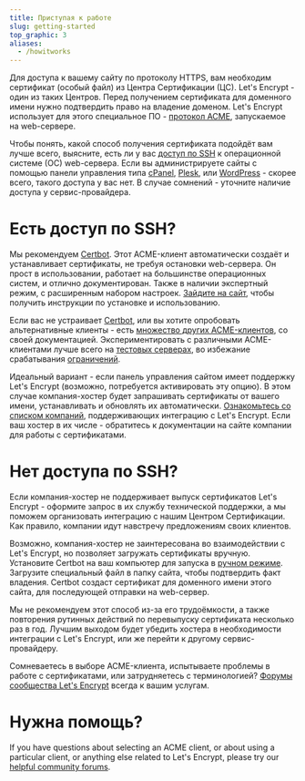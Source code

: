 ```yaml
---
title: Приступая к работе
slug: getting-started
top_graphic: 3
aliases:
  - /howitworks
---
```


Для доступа к вашему сайту по протоколу HTTPS, вам необходим сертификат (особый файл) из Центра Сертификации (ЦС). Let's Encrypt - один из таких Центров. Перед получением сертификата для доменного имени нужно подтвердить право на владение доменом. Let's Encrypt использует для этого специальное ПО - [протокол ACME](https://ietf-wg-acme.github.io/acme/), запускаемое на web-сервере.

Чтобы понять, какой способ получения сертификата подойдёт вам лучше всего, выясните, есть ли у вас [доступ по SSH](https://en.wikipedia.org/wiki/Shell_account) к операционной системе (ОС) web-сервера. Если вы администрируете сайты с помощью панели управления типа [cPanel](https://cpanel.com/), [Plesk](https://www.plesk.com/), или [WordPress](https://wordpress.org/) - скорее всего, такого доступа у вас нет. В случае сомнений - уточните наличие доступа у сервис-провайдера.

# Есть доступ по SSH?

Мы рекомендуем [Certbot](https://certbot.eff.org/ "Certbot"). Этот ACME-клиент автоматически создаёт и устанавливает сертификаты, не требуя остановки web-сервера. Он прост в использовании, работает на большинстве операционных систем, и отлично документирован. Также в наличии экспертный режим, с расширенным набором настроек. [Зайдите на сайт](https://certbot.eff.org/ "Certbot"), чтобы получить инструкции по установке и использованию.

Если вас не устраивает [Certbot](https://certbot.eff.org/ "Certbot"), или вы хотите опробовать альтернативные клиенты - есть [множество других ACME-клиентов](/docs/client-options/), со своей документацией. Экспериментировать с различными ACME-клиентами лучше всего на [тестовых серверах](/docs/staging-environment/), во избежание срабатывания [ограничений](/docs/rate-limits/).

Идеальный вариант - если панель управления сайтом имеет поддержку Let's Encrypt (возможно, потребуется активировать эту опцию). В этом случае компания-хостер будет запрашивать сертификаты от вашего имени, устанавливать и обновлять их автоматически. [Ознакомьтесь со списком компаний](https://community.letsencrypt.org/t/web-hosting-who-support-lets-encrypt/6920), поддерживающих интеграцию с Let's Encrypt. Если ваш хостер в их числе - обратитесь к документации на сайте компании для работы с сертификатами.

# Нет доступа по SSH?

Если компания-хостер не поддерживает выпуск сертификатов Let's Encrypt - оформите запрос в их службу технической поддержки, а мы поможем организовать интеграцию с нашим Центром Сертификации. Как правило, компании идут навстречу предложениям своих клиентов.

Возможно, компания-хостер не заинтересована во взаимодействии с Let's Encrypt, но позволяет загружать сертификаты вручную. Установите Certbot на ваш компьютер для запуска в [ручном режиме](https://certbot.eff.org/docs/using.html#manual). Загрузите специальный файл в папку сайта, чтобы подтвердить факт владения. Certbot создаст сертификат для доменного имени этого сайта, для последующей отправки на web-сервер.

Мы не рекомендуем этот способ из-за его трудоёмкости, а также повторения рутинных действий по перевыпуску сертификата несколько раз в год. Лучшим выходом будет убедить хостера в необходимости интеграции с Let's Encrypt, или же перейти к другому сервис-провайдеру.

Сомневаетесь в выборе ACME-клиента, испытываете проблемы в работе с сертификатами, или затрудняетесь с терминологией? [Форумы сообщества Let's Encrypt](https://community.letsencrypt.org/) всегда к вашим услугам.

# Нужна помощь?

If you have questions about selecting an ACME client, or about using a particular client, or anything else related to Let's Encrypt, please try our [helpful community forums](https://community.letsencrypt.org/).